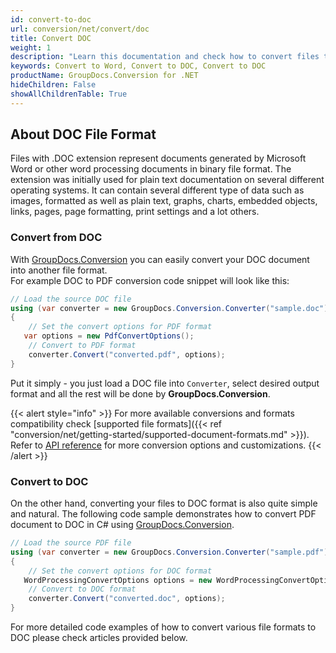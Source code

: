```yaml
---
id: convert-to-doc
url: conversion/net/convert/doc
title: Convert DOC
weight: 1
description: "Learn this documentation and check how to convert files to Microsoft Word 97-2003 (DOC) format with GroupDocs.Conversion for .NET."
keywords: Convert to Word, Convert to DOC, Convert to DOC
productName: GroupDocs.Conversion for .NET
hideChildren: False
showAllChildrenTable: True
---
```


## About DOC File Format

Files with .DOC extension represent documents generated by Microsoft Word or other word processing documents in binary file format. The extension was initially used for plain text documentation on several different operating systems. It can contain several different type of data such as images, formatted as well as plain text, graphs, charts, embedded objects, links, pages, page formatting, print settings and a lot others.

### Convert from DOC

With [GroupDocs.Conversion](https://products.groupdocs.com/conversion/net) you can easily convert your DOC document into another file format.  
For example DOC to PDF conversion code snippet will look like this:

```csharp
// Load the source DOC file
using (var converter = new GroupDocs.Conversion.Converter("sample.doc"))
{
    // Set the convert options for PDF format
   var options = new PdfConvertOptions();
    // Convert to PDF format
    converter.Convert("converted.pdf", options);
}
```

Put it simply - you just load a DOC file into `Converter`, select desired output format and all the rest will be done by **GroupDocs.Conversion**.  

{{< alert style="info" >}}
For more available conversions and formats compatibility check [supported file formats]({{< ref "conversion/net/getting-started/supported-document-formats.md" >}}).
Refer to [API reference](https://apireference.groupdocs.com/conversion/net/groupdocs.conversion.options.convert) for more conversion options and customizations.
{{< /alert >}}

### Convert to DOC

On the other hand, converting your files to DOC format is also quite simple and natural.
The following code sample demonstrates how to convert PDF document to DOC in C# using [GroupDocs.Conversion](https://products.groupdocs.com/conversion/net).

```csharp
// Load the source PDF file
using (var converter = new GroupDocs.Conversion.Converter("sample.pdf"))
{
    // Set the convert options for DOC format
   WordProcessingConvertOptions options = new WordProcessingConvertOptions { Format = GroupDocs.Conversion.FileTypes.WordProcessingFileType.Doc };
    // Convert to DOC format
    converter.Convert("converted.doc", options);
}
```

For more detailed code examples of how to convert various file formats to DOC please check articles provided below.
